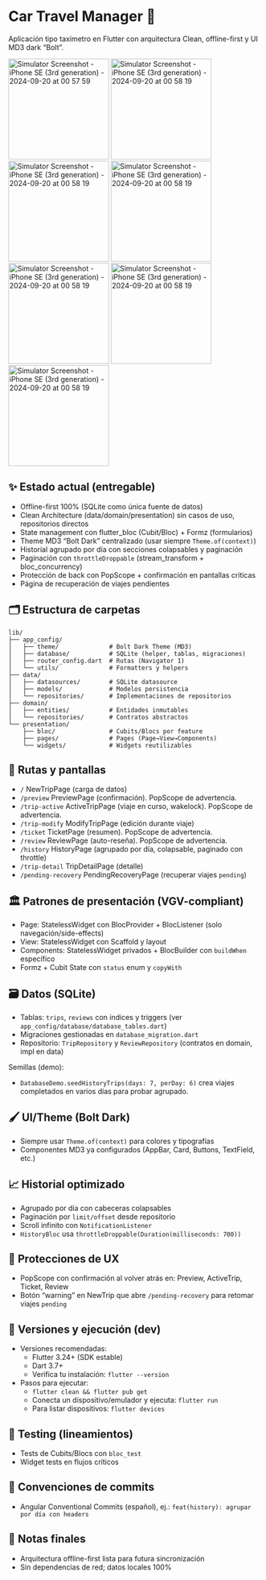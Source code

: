 # Car Travel Manager 🚗

Aplicación tipo taxímetro en Flutter con arquitectura Clean, offline-first y UI MD3 dark “Bolt”.

  <img src="https://github.com/user-attachments/assets/3a29b353-1b1b-4b57-aa37-92decf77b86b" alt="Simulator Screenshot - iPhone SE (3rd generation) - 2024-09-20 at 00 57 59" width="200"/>

  <img src="https://github.com/user-attachments/assets/2f3a54bf-54c7-4efb-8b14-a286e732599b" alt="Simulator Screenshot - iPhone SE (3rd generation) - 2024-09-20 at 00 58 19" width="200"/>

  <img src="https://github.com/user-attachments/assets/880a9c9d-1897-495c-82c6-42435999e1d0" alt="Simulator Screenshot - iPhone SE (3rd generation) - 2024-09-20 at 00 58 19" width="200"/>

  <img src="https://github.com/user-attachments/assets/632e2153-257a-468c-88a1-3f9716f944fe" alt="Simulator Screenshot - iPhone SE (3rd generation) - 2024-09-20 at 00 58 19" width="200"/>
  
  <img src="https://github.com/user-attachments/assets/6d257999-0303-40c4-9a0d-d1d743911f0c" alt="Simulator Screenshot - iPhone SE (3rd generation) - 2024-09-20 at 00 58 19" width="200"/>

  <img src="https://github.com/user-attachments/assets/c0f482f8-8e06-47a3-9ba7-d2933c4b914b" alt="Simulator Screenshot - iPhone SE (3rd generation) - 2024-09-20 at 00 58 19" width="200"/>
  
  <img src="https://github.com/user-attachments/assets/7504d622-bf08-42a0-9b3f-40aed4775d61" alt="Simulator Screenshot - iPhone SE (3rd generation) - 2024-09-20 at 00 58 19" width="200"/>



## ✨ Estado actual (entregable)

- Offline-first 100% (SQLite como única fuente de datos)
- Clean Architecture (data/domain/presentation) sin casos de uso, repositorios directos
- State management con flutter_bloc (Cubit/Bloc) + Formz (formularios)
- Theme MD3 “Bolt Dark” centralizado (usar siempre `Theme.of(context)`)
- Historial agrupado por día con secciones colapsables y paginación
- Paginación con `throttleDroppable` (stream_transform + bloc_concurrency)
- Protección de back con PopScope + confirmación en pantallas críticas
- Página de recuperación de viajes pendientes

## 🗂️ Estructura de carpetas

```
lib/
├── app_config/
│   ├── theme/              # Bolt Dark Theme (MD3)
│   ├── database/           # SQLite (helper, tablas, migraciones)
│   ├── router_config.dart  # Rutas (Navigator 1)
│   └── utils/              # Formatters y helpers
├── data/
│   ├── datasources/        # SQLite datasource
│   ├── models/             # Modelos persistencia
│   └── repositories/       # Implementaciones de repositorios
├── domain/
│   ├── entities/           # Entidades inmutables
│   └── repositories/       # Contratos abstractos
└── presentation/
    ├── bloc/               # Cubits/Blocs por feature
    ├── pages/              # Pages (Page→View→Components)
    └── widgets/            # Widgets reutilizables
```

## 🧭 Rutas y pantallas

- `/` NewTripPage (carga de datos)
- `/preview` PreviewPage (confirmación). PopScope de advertencia.
- `/trip-active` ActiveTripPage (viaje en curso, wakelock). PopScope de advertencia.
- `/trip-modify` ModifyTripPage (edición durante viaje)
- `/ticket` TicketPage (resumen). PopScope de advertencia.
- `/review` ReviewPage (auto-reseña). PopScope de advertencia.
- `/history` HistoryPage (agrupado por día, colapsable, paginado con throttle)
- `/trip-detail` TripDetailPage (detalle)
- `/pending-recovery` PendingRecoveryPage (recuperar viajes `pending`)

## 🏛️ Patrones de presentación (VGV-compliant)

- Page: StatelessWidget con BlocProvider + BlocListener (solo navegación/side-effects)
- View: StatelessWidget con Scaffold y layout
- Components: StatelessWidget privados + BlocBuilder con `buildWhen` específico
- Formz + Cubit State con `status` enum y `copyWith`

## 🗃️ Datos (SQLite)

- Tablas: `trips`, `reviews` con índices y triggers (ver `app_config/database/database_tables.dart`)
- Migraciones gestionadas en `database_migration.dart`
- Repositorio: `TripRepository` y `ReviewRepository` (contratos en domain, impl en data)

Semillas (demo):
- `DatabaseDemo.seedHistoryTrips(days: 7, perDay: 6)` crea viajes completados en varios días para probar agrupado.

## 🖌️ UI/Theme (Bolt Dark)

- Siempre usar `Theme.of(context)` para colores y tipografías
- Componentes MD3 ya configurados (AppBar, Card, Buttons, TextField, etc.)

## 📈 Historial optimizado

- Agrupado por día con cabeceras colapsables
- Paginación por `limit/offset` desde repositorio
- Scroll infinito con `NotificationListener`
- `HistoryBloc` usa `throttleDroppable(Duration(milliseconds: 700))`

## 🔐 Protecciones de UX

- PopScope con confirmación al volver atrás en: Preview, ActiveTrip, Ticket, Review
- Botón “warning” en NewTrip que abre `/pending-recovery` para retomar viajes `pending`

## 🔧 Versiones y ejecución (dev)

- Versiones recomendadas:
  - Flutter 3.24+ (SDK estable)
  - Dart 3.7+
  - Verifica tu instalación: `flutter --version`
- Pasos para ejecutar:
  - `flutter clean && flutter pub get`
  - Conecta un dispositivo/emulador y ejecuta: `flutter run`
  - Para listar dispositivos: `flutter devices`

## 🧪 Testing (lineamientos)

- Tests de Cubits/Blocs con `bloc_test`
- Widget tests en flujos críticos

## 📝 Convenciones de commits

- Angular Conventional Commits (español), ej.: `feat(history): agrupar por día con headers`

## 📄 Notas finales

- Arquitectura offline-first lista para futura sincronización
- Sin dependencias de red; datos locales 100%
